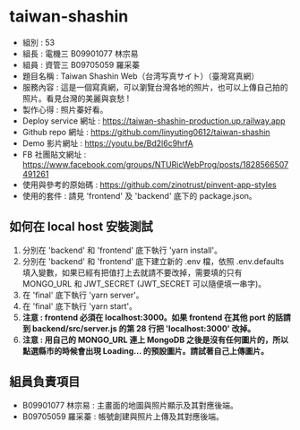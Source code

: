 # taiwan-shashin

- 組別 : 53
- 組長 : 電機三 B09901077 林宗易
- 組員 : 資管三 B09705059 羅采蓁
- 題目名稱 : Taiwan Shashin Web（台湾写真サイト）（臺灣寫真網）
- 服務內容 : 這是一個寫真網，可以瀏覽台灣各地的照片，也可以上傳自己拍的照片。看見台灣的美麗與哀愁 !
- 製作心得 : 照片蓁好看。
- Deploy service 網址 : https://taiwan-shashin-production.up.railway.app
- Github repo 網址 : https://github.com/linyuting0612/taiwan-shashin
- Demo 影片網址 : https://youtu.be/Bd2l6c9hrfA
- FB 社團貼文網址 : https://www.facebook.com/groups/NTURicWebProg/posts/1828566507491261
- 使用與參考的原始碼 : https://github.com/zinotrust/pinvent-app-styles
- 使用的套件 : 請見 'frontend' 及 'backend' 底下的 package.json。

## 如何在 local host 安裝測試

1. 分別在 'backend' 和 'frontend' 底下執行 'yarn install'。
2. 分別在 'backend' 和 'frontend' 底下建立新的 .env 檔，依照 .env.defaults 填入變數，如果已經有把值打上去就請不要改掉，需要填的只有 MONGO_URL 和 JWT_SECRET (JWT_SECRET 可以隨便填一串字)。
3. 在 'final' 底下執行 'yarn server'。
4. 在 'final' 底下執行 'yarn start'。
5. **注意 : frontend 必須在 localhost:3000。如果 frontend 在其他 port 的話請到 backend/src/server.js 的第 28 行把 'localhost:3000' 改掉。**
6. **注意 : 用自己的 MONGO_URL 連上 MongoDB 之後是沒有任何圖片的，所以點選縣市的時候會出現 Loading... 的預設圖片。請試著自己上傳圖片。**

## 組員負責項目

- B09901077 林宗易 : 主畫面的地圖與照片顯示及其對應後端。
- B09705059 羅采蓁 : 帳號創建與照片上傳及其對應後端。
